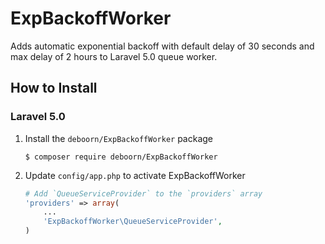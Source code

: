 # ExpBackoffWorker


Adds automatic exponential backoff with default delay of 30 seconds and max delay of 2 hours to Laravel 5.0 queue worker. 


How to Install
---------------

### Laravel 5.0

1.  Install the `deboorn/ExpBackoffWorker` package

    ```shell
    $ composer require deboorn/ExpBackoffWorker
    ```

1. Update `config/app.php` to activate ExpBackoffWorker

    ```php
    # Add `QueueServiceProvider` to the `providers` array
    'providers' => array(
        ...
        'ExpBackoffWorker\QueueServiceProvider',
    )

    ```
